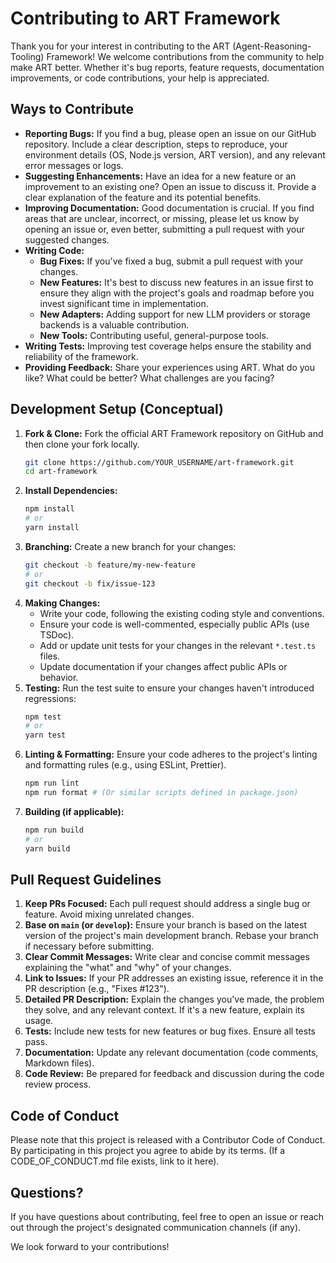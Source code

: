 # Contributing to ART Framework

Thank you for your interest in contributing to the ART (Agent-Reasoning-Tooling) Framework! We welcome contributions from the community to help make ART better. Whether it's bug reports, feature requests, documentation improvements, or code contributions, your help is appreciated.

## Ways to Contribute

*   **Reporting Bugs:** If you find a bug, please open an issue on our GitHub repository. Include a clear description, steps to reproduce, your environment details (OS, Node.js version, ART version), and any relevant error messages or logs.
*   **Suggesting Enhancements:** Have an idea for a new feature or an improvement to an existing one? Open an issue to discuss it. Provide a clear explanation of the feature and its potential benefits.
*   **Improving Documentation:** Good documentation is crucial. If you find areas that are unclear, incorrect, or missing, please let us know by opening an issue or, even better, submitting a pull request with your suggested changes.
*   **Writing Code:**
    *   **Bug Fixes:** If you've fixed a bug, submit a pull request with your changes.
    *   **New Features:** It's best to discuss new features in an issue first to ensure they align with the project's goals and roadmap before you invest significant time in implementation.
    *   **New Adapters:** Adding support for new LLM providers or storage backends is a valuable contribution.
    *   **New Tools:** Contributing useful, general-purpose tools.
*   **Writing Tests:** Improving test coverage helps ensure the stability and reliability of the framework.
*   **Providing Feedback:** Share your experiences using ART. What do you like? What could be better? What challenges are you facing?

## Development Setup (Conceptual)

1.  **Fork & Clone:** Fork the official ART Framework repository on GitHub and then clone your fork locally.
    ```bash
    git clone https://github.com/YOUR_USERNAME/art-framework.git
    cd art-framework
    ```
2.  **Install Dependencies:**
    ```bash
    npm install
    # or
    yarn install
    ```
3.  **Branching:** Create a new branch for your changes:
    ```bash
    git checkout -b feature/my-new-feature
    # or
    git checkout -b fix/issue-123
    ```
4.  **Making Changes:**
    *   Write your code, following the existing coding style and conventions.
    *   Ensure your code is well-commented, especially public APIs (use TSDoc).
    *   Add or update unit tests for your changes in the relevant `*.test.ts` files.
    *   Update documentation if your changes affect public APIs or behavior.
5.  **Testing:** Run the test suite to ensure your changes haven't introduced regressions:
    ```bash
    npm test
    # or
    yarn test
    ```
6.  **Linting & Formatting:** Ensure your code adheres to the project's linting and formatting rules (e.g., using ESLint, Prettier).
    ```bash
    npm run lint
    npm run format # (Or similar scripts defined in package.json)
    ```
7.  **Building (if applicable):**
    ```bash
    npm run build
    # or
    yarn build
    ```

## Pull Request Guidelines

1.  **Keep PRs Focused:** Each pull request should address a single bug or feature. Avoid mixing unrelated changes.
2.  **Base on `main` (or `develop`):** Ensure your branch is based on the latest version of the project's main development branch. Rebase your branch if necessary before submitting.
3.  **Clear Commit Messages:** Write clear and concise commit messages explaining the "what" and "why" of your changes.
4.  **Link to Issues:** If your PR addresses an existing issue, reference it in the PR description (e.g., "Fixes #123").
5.  **Detailed PR Description:** Explain the changes you've made, the problem they solve, and any relevant context. If it's a new feature, explain its usage.
6.  **Tests:** Include new tests for new features or bug fixes. Ensure all tests pass.
7.  **Documentation:** Update any relevant documentation (code comments, Markdown files).
8.  **Code Review:** Be prepared for feedback and discussion during the code review process.

## Code of Conduct

Please note that this project is released with a Contributor Code of Conduct. By participating in this project you agree to abide by its terms. (If a CODE_OF_CONDUCT.md file exists, link to it here).

## Questions?

If you have questions about contributing, feel free to open an issue or reach out through the project's designated communication channels (if any).

We look forward to your contributions!